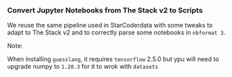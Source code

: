 ### Convert Jupyter Notebooks from The Stack v2 to Scripts

We reuse the same pipeline used in StarCoderdata with some tweaks to adapt to The Stack v2 and to correctly parse some notebooks in `nbformat 3`.

Note:

When installing `guesslang`, it requires `tensorflow` 2.5.0 but ypu will need to upgrade numpy to `1.20.3` for it to wrok with `datasets`